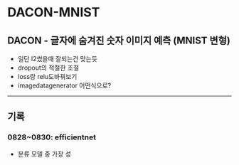 # DACON-MNIST
## DACON - 글자에 숨겨진 숫자 이미지 예측 (MNIST 변형)
- 일단 l2썼을때 잘되는건 맞는듯
- dropout의 적절한 조절
- loss랑 relu도바꿔보기
- imagedatagenerator 어떤식으로?

---
## 기록
### 0828~0830: efficientnet
- 분류 모델 중 가장 성
